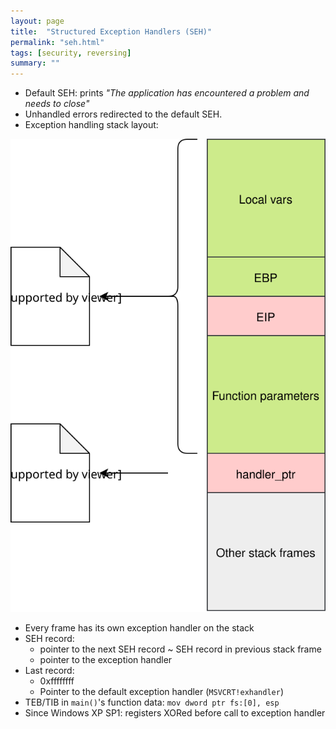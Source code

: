 ```yaml
---
layout: page
title:  "Structured Exception Handlers (SEH)"
permalink: "seh.html"
tags: [security, reversing]
summary: ""
---
```


* Default SEH: prints *"The application has encountered a problem and needs to close"*
* Unhandled errors redirected to the default SEH.
* Exception handling stack layout:

![stack-layout](/assets/seh.svg)


* Every frame has its own exception handler on the stack
* SEH record:
  - pointer to the next SEH record ~ SEH record in previous stack frame
  - pointer to the exception handler
* Last record:
  - 0xffffffff
  - Pointer to the default exception handler (`MSVCRT!exhandler`)
* TEB/TIB in `main()`'s function data: `mov dword ptr fs:[0], esp`
* Since Windows XP SP1: registers XORed before call to exception handler
